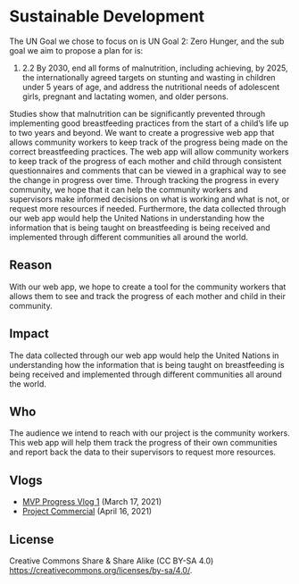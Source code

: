 # Sustainable Development 

The UN Goal we chose to focus on is UN Goal 2: Zero Hunger, and the sub goal we aim to propose a plan for is:
   1.	2.2 By 2030, end all forms of malnutrition, including achieving, by 2025, the internationally agreed targets on stunting and wasting in children under 5         years of age, and address the nutritional needs of adolescent girls, pregnant and lactating women, and older persons.

Studies show that malnutrition can be significantly prevented through implementing good breastfeeding practices from the start of a child’s life up to two years and beyond. We want to create a progressive web app that allows community workers to keep track of the progress being made on the correct breastfeeding practices. The web app will allow community workers to keep track of the progress of each mother and child through consistent questionnaires and comments that can be viewed in a graphical way to see the change in progress over time. Through tracking the progress in every community, we hope that it can help the community workers and supervisors make informed decisions on what is working and what is not, or request more resources if needed. Furthermore, the data collected through our web app would help the United Nations in understanding how the information that is being taught on breastfeeding is being received and implemented through different communities all around the world. 


## Reason

With our web app, we hope to create a tool for the community workers that allows them to see and track the progress of each mother and child in their community.  

## Impact

The data collected through our web app would help the United Nations in understanding how the information that is being taught on breastfeeding is being received and implemented through different communities all around the world. 

## Who

The audience we intend to reach with our project is the community workers. This web app will help them track the progress of their own communities and report back the data to their supervisors to request more resources. 

## Vlogs
- [MVP Progress Vlog 1](https://youtu.be/hqBPpfAcbf0) (March 17, 2021)
- [Project Commercial](https://www.youtube.com/watch?v=zXvX0ARtUYo) (April 16, 2021)

## License

Creative Commons Share & Share Alike (CC BY-SA 4.0) https://creativecommons.org/licenses/by-sa/4.0/.
